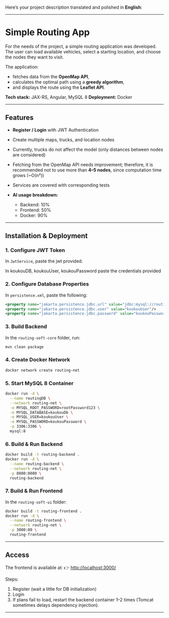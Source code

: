 Here’s your project description translated and polished in **English**:

---

# Simple Routing App

For the needs of the project, a simple routing application was developed.
The user can load available vehicles, select a starting location, and choose the nodes they want to visit.

The application:

* fetches data from the **OpenMap API**,
* calculates the optimal path using a **greedy algorithm**,
* and displays the route using the **Leaflet API**.

**Tech stack:** JAX-RS, Angular, MySQL 8
**Deployment:** Docker

---

## Features

* **Register / Login** with JWT Authentication
* Create multiple maps, trucks, and location nodes
* Currently, trucks do not affect the model (only distances between nodes are considered)
* Fetching from the OpenMap API needs improvement; therefore, it is recommended not to use more than **4–5 nodes**, since computation time grows (\~O(n²))
* Services are covered with corresponding tests
* **AI usage breakdown:**

    * Backend: 10%
    * Frontend: 50%
    * Docker: 90%

---

## Installation & Deployment

### 1. Configure JWT Token

In `JwtService`, paste the jwt provided.

In koukouDB, koukouUser, koukouPassword paste the credentials provided

### 2. Configure Database Properties

In `persistence.xml`, paste the following:

```xml
<property name="jakarta.persistence.jdbc.url" value="jdbc:mysql://routingDB:3306/koukou"/>
<property name="jakarta.persistence.jdbc.user" value="koukouUser"/>
<property name="jakarta.persistence.jdbc.password" value="koukouPassword"/>
```

### 3. Build Backend

In the `routing-soft-core` folder, run:

```bash
mvn clean package
```

### 4. Create Docker Network

```bash
docker network create routing-net
```

### 5. Start MySQL 8 Container

```bash
docker run -d \
  --name routingDB \
  --network routing-net \
  -e MYSQL_ROOT_PASSWORD=rootPassword123 \
  -e MYSQL_DATABASE=koukouDb \
  -e MYSQL_USER=koukouUser \
  -e MYSQL_PASSWORD=koukouPassword \
  -p 3306:3306 \
  mysql:8
```

### 6. Build & Run Backend

```bash
docker build -t routing-backend .
docker run -d \
  --name routing-backend \
  --network routing-net \
  -p 8080:8080 \
  routing-backend
```

### 7. Build & Run Frontend

In the `routing-soft-ui` folder:

```bash
docker build -t routing-frontend .
docker run -d \
  --name routing-frontend \
  --network routing-net \
  -p 3000:80 \
  routing-frontend
```

---

## Access

The frontend is available at:
👉 [http://localhost:3000/](http://localhost:3000/)

Steps:

1. Register (wait a little for DB initialization)
2. Login
3. If plans fail to load, restart the backend container 1–2 times (Tomcat sometimes delays dependency injection).

---
